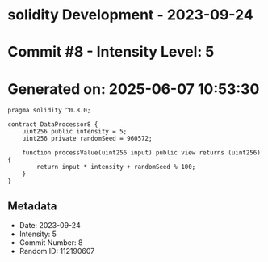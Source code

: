 ﻿# solidity Development - 2023-09-24
# Commit #8 - Intensity Level: 5
# Generated on: 2025-06-07 10:53:30
```solidity
pragma solidity ^0.8.0;

contract DataProcessor8 {
    uint256 public intensity = 5;
    uint256 private randomSeed = 960572;

    function processValue(uint256 input) public view returns (uint256) {
        return input * intensity + randomSeed % 100;
    }
}
```
## Metadata
- Date: 2023-09-24
- Intensity: 5
- Commit Number: 8
- Random ID: 112190607
